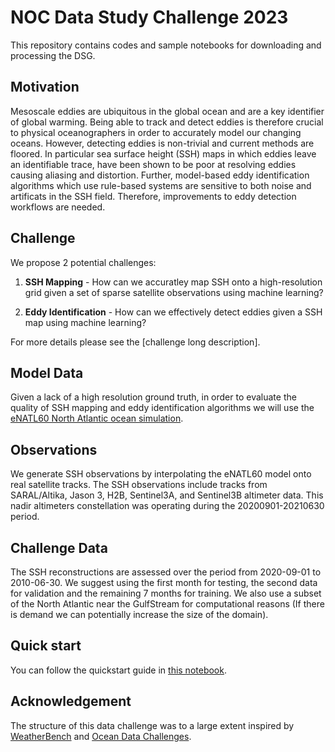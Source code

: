 # NOC Data Study Challenge 2023

This repository contains codes and sample notebooks for downloading and processing the DSG.

## Motivation
Mesoscale eddies are ubiquitous in the global ocean and are a key identifier of global warming. Being able to track and detect eddies is therefore crucial to physical oceanographers in order to  accurately model our changing oceans. However, detecting eddies is non-trivial and current methods are floored. In particular sea surface height (SSH) maps in which eddies leave an identifiable trace, have been shown to be poor at resolving eddies causing aliasing and distortion. Further, model-based eddy identification algorithms which use rule-based systems are sensitive to both noise and artificats in the SSH field. Therefore, improvements to eddy detection workflows are needed.

## Challenge
We propose 2 potential challenges:
1. **SSH Mapping** - How can we accuratley map SSH onto a high-resolution grid given a set of sparse satellite observations using machine learning?

2. **Eddy Identification** - How can we effectively detect eddies given a SSH map using machine learning?

For more details please see the [challenge long description].

## Model Data
Given a lack of a high resolution ground truth, in order to evaluate the quality of SSH mapping and eddy identification algorithms we will use the [eNATL60 North Atlantic ocean simulation](https://github.com/ocean-next/eNATL60).

## Observations
We generate SSH observations by interpolating the eNATL60 model onto real satellite tracks. The SSH observations include tracks from SARAL/Altika, Jason 3, H2B, Sentinel3A, and Sentinel3B altimeter data. This nadir altimeters constellation was operating during the 20200901-20210630 period.

## Challenge Data
The SSH reconstructions are assessed over the period from 2020-09-01 to 2010-06-30. We suggest using the first month for testing, the second data for validation and the remaining 7 months for training. We also use a subset of the North Atlantic near the GulfStream for computational reasons (If there is demand we can potentially increase the size of the domain).
 
## Quick start
You can follow the quickstart guide in [this notebook](https://github.com/ocean-data-challenges/2020a_SSH_mapping_NATL60/blob/master/quickstart.ipynb).


## Acknowledgement

The structure of this data challenge was to a large extent inspired by [WeatherBench](https://github.com/pangeo-data/WeatherBench) and [Ocean Data Challenges](https://github.com/ocean-data-challenges/2021a_SSH_mapping_OSE).
